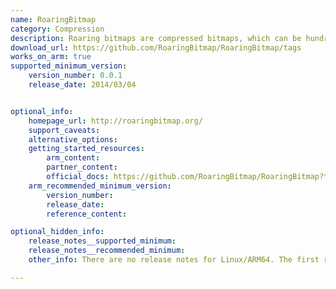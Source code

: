 ```yaml
---
name: RoaringBitmap
category: Compression
description: Roaring bitmaps are compressed bitmaps, which can be hundreds of times faster. They offer significantly better compression as well.
download_url: https://github.com/RoaringBitmap/RoaringBitmap/tags
works_on_arm: true
supported_minimum_version:
    version_number: 0.0.1
    release_date: 2014/03/04


optional_info:
    homepage_url: http://roaringbitmap.org/
    support_caveats:
    alternative_options:
    getting_started_resources:
        arm_content:
        partner_content:
        official_docs: https://github.com/RoaringBitmap/RoaringBitmap?tab=readme-ov-file#usage-for-roaringbitmap-developers
    arm_recommended_minimum_version:
        version_number:
        release_date:
        reference_content:

optional_hidden_info:
    release_notes__supported_minimum:
    release_notes__recommended_minimum:
    other_info: There are no release notes for Linux/ARM64. The first released tag, i.e. 0.0.1, can be compiled from source with "mvn compile" and tests can be run with "mvn test". JDK 8 is used for build/test.

---
```

